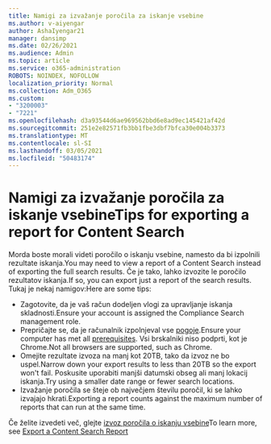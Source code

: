 ```yaml
---
title: Namigi za izvažanje poročila za iskanje vsebine
ms.author: v-aiyengar
author: AshaIyengar21
manager: dansimp
ms.date: 02/26/2021
ms.audience: Admin
ms.topic: article
ms.service: o365-administration
ROBOTS: NOINDEX, NOFOLLOW
localization_priority: Normal
ms.collection: Adm_O365
ms.custom:
- "3200003"
- "7221"
ms.openlocfilehash: d3a93544d6ae969562bbd6e8ad9ec145421af42d
ms.sourcegitcommit: 251e2e82571fb3bb1fbe3dbf7bfca30e004b3373
ms.translationtype: MT
ms.contentlocale: sl-SI
ms.lasthandoff: 03/05/2021
ms.locfileid: "50483174"
---
```

# <a name="tips-for-exporting-a-report-for-content-search"></a><span data-ttu-id="c61be-102">Namigi za izvažanje poročila za iskanje vsebine</span><span class="sxs-lookup"><span data-stu-id="c61be-102">Tips for exporting a report for Content Search</span></span>

<span data-ttu-id="c61be-103">Morda boste morali videti poročilo o iskanju vsebine, namesto da bi izpolnili rezultate iskanja.</span><span class="sxs-lookup"><span data-stu-id="c61be-103">You may need to view a report of a Content Search instead of exporting the full search results.</span></span> <span data-ttu-id="c61be-104">Če je tako, lahko izvozite le poročilo rezultatov iskanja.</span><span class="sxs-lookup"><span data-stu-id="c61be-104">If so, you can export just a report of the search results.</span></span> <span data-ttu-id="c61be-105">Tukaj je nekaj namigov:</span><span class="sxs-lookup"><span data-stu-id="c61be-105">Here are some tips:</span></span>

- <span data-ttu-id="c61be-106">Zagotovite, da je vaš račun dodeljen vlogi za upravljanje iskanja skladnosti.</span><span class="sxs-lookup"><span data-stu-id="c61be-106">Ensure your account is assigned the Compliance Search management role.</span></span>
- <span data-ttu-id="c61be-107">Prepričajte se, da je računalnik izpolnjeval vse [pogoje](https://go.microsoft.com/fwlink/?linkid=2102407).</span><span class="sxs-lookup"><span data-stu-id="c61be-107">Ensure your computer has met all [prerequisites](https://go.microsoft.com/fwlink/?linkid=2102407).</span></span> <span data-ttu-id="c61be-108">Vsi brskalniki niso podprti, kot je Chrome.</span><span class="sxs-lookup"><span data-stu-id="c61be-108">Not all browsers are supported, such as Chrome.</span></span>
- <span data-ttu-id="c61be-109">Omejite rezultate izvoza na manj kot 20TB, tako da izvoz ne bo uspel.</span><span class="sxs-lookup"><span data-stu-id="c61be-109">Narrow down your export results to less than 20TB so the export won't fail.</span></span> <span data-ttu-id="c61be-110">Poskusite uporabiti manjši datumski obseg ali manj lokacij iskanja.</span><span class="sxs-lookup"><span data-stu-id="c61be-110">Try using a smaller date range or fewer search locations.</span></span>
- <span data-ttu-id="c61be-111">Izvažanje poročila se šteje ob največjem številu poročil, ki se lahko izvajajo hkrati.</span><span class="sxs-lookup"><span data-stu-id="c61be-111">Exporting a report counts against the maximum number of reports that can run at the same time.</span></span>

<span data-ttu-id="c61be-112">Če želite izvedeti več, glejte [izvoz poročila o iskanju vsebine](https://go.microsoft.com/fwlink/?linkid=2102409)</span><span class="sxs-lookup"><span data-stu-id="c61be-112">To learn more, see [Export a Content Search Report](https://go.microsoft.com/fwlink/?linkid=2102409)</span></span>